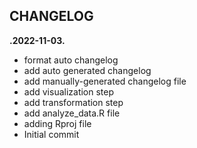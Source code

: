## CHANGELOG

<b>.2022-11-03.</b>
 * format auto changelog
 * add auto generated changelog
 * add manually-generated changelog file
 * add visualization step
 * add transformation step
 * add analyze_data.R file
 * adding Rproj file
 * Initial commit
